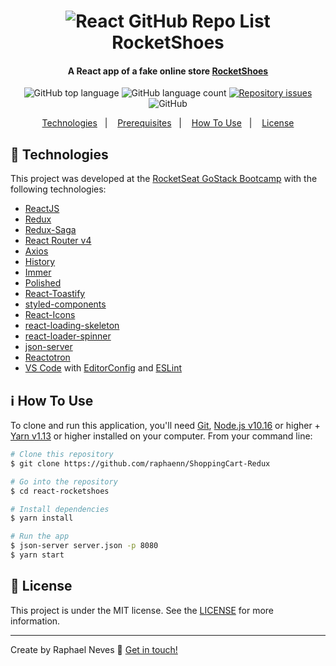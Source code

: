 <h1 align="center">
    <img alt="React GitHub Repo List" src="https://upload-dezcontao.s3.us-east-2.amazonaws.com/shop.png" />
    <br>
    RocketShoes
</h1>

<h4 align="center">
  A React app of a fake online store <a href="/">RocketShoes</a>
</h4>
<p align="center">
  <img alt="GitHub top language" src="https://img.shields.io/github/languages/top/raphaenn/ShoppingCart-Redux.svg">
  
  <img alt="GitHub language count" src="https://img.shields.io/github/languages/count/raphaenn/ShoppingCart-Redux.svg">
  
  <a href="https://github.com/Raphaenn/ShoppingCart-Redux">
    <img alt="Repository issues" src="https://img.shields.io/github/issues/Raphaenn/ShoppingCart-Redux">
  </a>
  
  <img alt="GitHub" src="https://img.shields.io/github/license/Raphaenn/ShoppingCart-Redux"> 
</p>

<p align="center">
  <a href="#rocket-technologies">Technologies</a>&nbsp;&nbsp;&nbsp;|&nbsp;&nbsp;&nbsp;
  <a href="#warning-prerequisites">Prerequisites</a>&nbsp;&nbsp;&nbsp;|&nbsp;&nbsp;&nbsp;
  <a href="#information_source-how-to-use">How To Use</a>&nbsp;&nbsp;&nbsp;|&nbsp;&nbsp;&nbsp;
  <a href="#memo-license">License</a>
</p>

## :rocket: Technologies

This project was developed at the [RocketSeat GoStack Bootcamp](https://rocketseat.com.br/bootcamp) with the following technologies:

-  [ReactJS](https://reactjs.org/)
-  [Redux](https://redux.js.org/)
-  [Redux-Saga](https://redux-saga.js.org/)
-  [React Router v4](https://github.com/ReactTraining/react-router)
-  [Axios](https://github.com/axios/axios)
-  [History](https://www.npmjs.com/package/history)
-  [Immer](https://github.com/immerjs/immer)
-  [Polished](https://polished.js.org/)
-  [React-Toastify](https://fkhadra.github.io/react-toastify/)
-  [styled-components](https://www.styled-components.com/)
-  [React-Icons](https://react-icons.netlify.com/)
-  [react-loading-skeleton](https://github.com/dvtng/react-loading-skeleton)
-  [react-loader-spinner](https://github.com/mhnpd/react-loader-spinner)
-  [json-server](https://github.com/typicode/json-server)
-  [Reactotron](https://infinite.red/reactotron)
-  [VS Code][vc] with [EditorConfig][vceditconfig] and [ESLint][vceslint]

## :information_source: How To Use

To clone and run this application, you'll need [Git](https://git-scm.com), [Node.js v10.16][nodejs] or higher + [Yarn v1.13][yarn] or higher installed on your computer. From your command line:

```bash
# Clone this repository
$ git clone https://github.com/raphaenn/ShoppingCart-Redux

# Go into the repository
$ cd react-rocketshoes

# Install dependencies
$ yarn install

# Run the app
$ json-server server.json -p 8080
$ yarn start
```

## :memo: License
This project is under the MIT license. See the [LICENSE](https://github.com/raphaenn/ShoppingCart-Redux/blob/master/LICENSE) for more information.

---

Create by Raphael Neves :wave: [Get in touch!](https://www.linkedin.com/in/raphaelnneves/)

[nodejs]: https://nodejs.org/
[yarn]: https://yarnpkg.com/
[vc]: https://code.visualstudio.com/
[vceditconfig]: https://marketplace.visualstudio.com/items?itemName=EditorConfig.EditorConfig
[vceslint]: https://marketplace.visualstudio.com/items?itemName=dbaeumer.vscode-eslint
